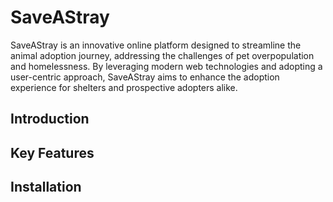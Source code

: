 ﻿# SaveAStray
SaveAStray is an innovative online platform designed to streamline the animal adoption journey, addressing the challenges of pet overpopulation and homelessness. By leveraging modern web technologies and adopting a user-centric approach, SaveAStray aims to enhance the adoption experience for shelters and prospective adopters alike.

## Introduction
## Key Features
## Installation
##  
